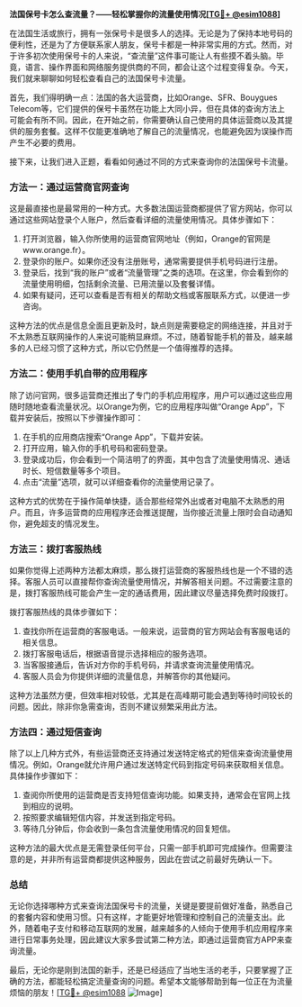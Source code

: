 **法国保号卡怎么查流量？——轻松掌握你的流量使用情况[[TG💪+ @esim1088](https://t.me/s/esim1088)]**

在法国生活或旅行，拥有一张保号卡是很多人的选择。无论是为了保持本地号码的便利性，还是为了方便联系家人朋友，保号卡都是一种非常实用的方式。然而，对于许多初次使用保号卡的人来说，“查流量”这件事可能让人有些摸不着头脑。毕竟，语言、操作界面和网络服务提供商的不同，都会让这个过程变得复杂。今天，我们就来聊聊如何轻松查看自己的法国保号卡流量。

首先，我们得明确一点：法国的各大运营商，比如Orange、SFR、Bouygues Telecom等，它们提供的保号卡虽然在功能上大同小异，但在具体的查询方法上可能会有所不同。因此，在开始之前，你需要确认自己使用的具体运营商以及其提供的服务套餐。这样不仅能更准确地了解自己的流量情况，也能避免因为误操作而产生不必要的费用。

接下来，让我们进入正题，看看如何通过不同的方式来查询你的法国保号卡流量。

### **方法一：通过运营商官网查询**
这是最直接也是最常用的一种方式。大多数法国运营商都提供了官方网站，你可以通过这些网站登录个人账户，然后查看详细的流量使用情况。具体步骤如下：

1. 打开浏览器，输入你所使用的运营商官网地址（例如，Orange的官网是www.orange.fr）。
2. 登录你的账户。如果你还没有注册账号，通常需要提供手机号码进行注册。
3. 登录后，找到“我的账户”或者“流量管理”之类的选项。在这里，你会看到你的流量使用明细，包括剩余流量、已用流量以及套餐详情。
4. 如果有疑问，还可以查看是否有相关的帮助文档或客服联系方式，以便进一步咨询。

这种方法的优点是信息全面且更新及时，缺点则是需要稳定的网络连接，并且对于不太熟悉互联网操作的人来说可能稍显麻烦。不过，随着智能手机的普及，越来越多的人已经习惯了这种方式，所以它仍然是一个值得推荐的选择。

### **方法二：使用手机自带的应用程序**
除了访问官网，很多运营商还推出了专门的手机应用程序，用户可以通过这些应用随时随地查看流量状况。以Orange为例，它的应用程序叫做“Orange App”，下载并安装后，按照以下步骤操作即可：

1. 在手机的应用商店搜索“Orange App”，下载并安装。
2. 打开应用，输入你的手机号码和密码登录。
3. 登录成功后，你会看到一个简洁明了的界面，其中包含了流量使用情况、通话时长、短信数量等多个项目。
4. 点击“流量”选项，就可以详细查看你的流量使用记录了。

这种方式的优势在于操作简单快捷，适合那些经常外出或者对电脑不太熟悉的用户。而且，许多运营商的应用程序还会推送提醒，当你接近流量上限时会自动通知你，避免超支的情况发生。

### **方法三：拨打客服热线**
如果你觉得上述两种方法都太麻烦，那么拨打运营商的客服热线也是一个不错的选择。客服人员可以直接帮你查询流量使用情况，并解答相关问题。不过需要注意的是，拨打客服热线可能会产生一定的通话费用，因此建议尽量选择免费时段拨打。

拨打客服热线的具体步骤如下：
1. 查找你所在运营商的客服电话。一般来说，运营商的官方网站会有客服电话的相关信息。
2. 拨打客服电话后，根据语音提示选择相应的服务选项。
3. 当客服接通后，告诉对方你的手机号码，并请求查询流量使用情况。
4. 客服人员会为你提供详细的流量信息，并解答你的其他疑问。

这种方法虽然方便，但效率相对较低，尤其是在高峰期可能会遇到等待时间较长的问题。因此，除非你急需查询，否则不建议频繁采用此方法。

### **方法四：通过短信查询**
除了以上几种方式外，有些运营商还支持通过发送特定格式的短信来查询流量使用情况。例如，Orange就允许用户通过发送特定代码到指定号码来获取相关信息。具体操作步骤如下：

1. 查阅你所使用的运营商是否支持短信查询功能。如果支持，通常会在官网上找到相应的说明。
2. 按照要求编辑短信内容，并发送到指定号码。
3. 等待几分钟后，你会收到一条包含流量使用情况的回复短信。

这种方法的最大优点是无需登录任何平台，只需一部手机即可完成操作。但需要注意的是，并非所有运营商都提供这种服务，因此在尝试之前最好先确认一下。

### **总结**
无论你选择哪种方式来查询法国保号卡的流量，关键是要提前做好准备，熟悉自己的套餐内容和使用习惯。只有这样，才能更好地管理和控制自己的流量支出。此外，随着电子支付和移动互联网的发展，越来越多的人倾向于使用手机应用程序来进行日常事务处理，因此建议大家多尝试第二种方法，即通过运营商官方APP来查询流量。

最后，无论你是刚到法国的新手，还是已经适应了当地生活的老手，只要掌握了正确的方法，都能轻松搞定流量查询的问题。希望本文能够帮助到每一位正在为流量烦恼的朋友！[[TG💪+ @esim1088](https://t.me/s/esim1088) ![Image](https://i.postimg.cc/4NQfJmqS/Snipaste-2025-05-13-00-14-12.png)]